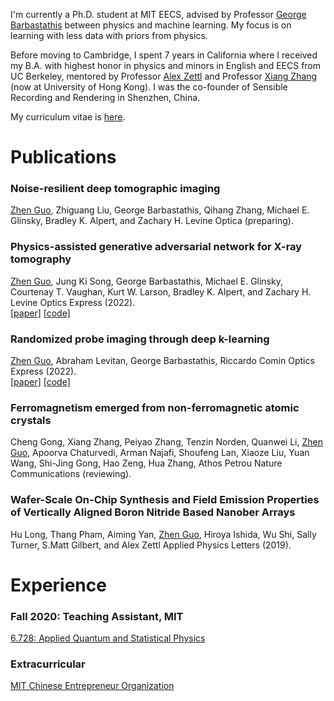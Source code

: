 I'm currently a Ph.D. student at MIT EECS, advised by Professor [George Barbastathis](https://meche.mit.edu/people/faculty/gbarb@mit.edu) between physics and machine learning. My focus is on learning with less data with priors from physics. 

Before moving to Cambridge, I spent 7 years in California where I received my B.A. with highest honor in physics and minors in English and EECS from UC Berkeley, mentored by Professor [Alex Zettl](https://www.ocf.berkeley.edu/~jode/) and Professor [Xiang Zhang](https://xlab.hku.hk/) (now at University of Hong Kong). I was the co-founder of Sensible Recording and Rendering in Shenzhen, China.

My curriculum vitae is [here](./misc/CV_zguo.pdf).

# Publications

### **Noise-resilient deep tomographic imaging**
<u>Zhen Guo</u>, Zhiguang Liu, George Barbastathis, Qihang Zhang, Michael E. Glinsky, Bradley K. Alpert, and Zachary H. Levine
Optica (preparing).

### **Physics-assisted generative adversarial network for X-ray tomography**
<u>Zhen Guo</u>,  Jung Ki Song, George Barbastathis, Michael E. Glinsky, Courtenay T. Vaughan, Kurt W. Larson, Bradley K. Alpert, and Zachary H. Levine
Optics Express (2022).  
[[paper]](./papers/PGAN.pdf) [[code]](https://github.com/zguo0525/Physics-assisted-Generative-Adversarial-Network-for-X-Ray-Tomography)

### **Randomized probe imaging through deep k-learning**
<u>Zhen Guo</u>,  Abraham Levitan, George Barbastathis, Riccardo Comin
Optics Express (2022).  
[[paper]](./papers/RPI.pdf) [[code]](https://github.com/zguo0525/Randomized-probe-imaging-through-deep-k-learning)

### **Ferromagnetism emerged from non-ferromagnetic atomic crystals**
Cheng Gong, Xiang Zhang, Peiyao Zhang, Tenzin Norden, Quanwei Li, <u>Zhen Guo</u>, Apoorva Chaturvedi, Arman Najafi, Shoufeng Lan, Xiaoze Liu, Yuan Wang, Shi-Jing Gong, Hao Zeng, Hua Zhang, Athos Petrou
Nature Communications (reviewing).

### **Wafer-Scale On-Chip Synthesis and Field Emission Properties of Vertically Aligned Boron Nitride Based Nanober Arrays**
Hu Long, Thang Pham, Aiming Yan, <u>Zhen Guo</u>, Hiroya Ishida, Wu Shi, Sally Turner, S.Matt Gilbert, and Alex Zettl
Applied Physics Letters (2019).

# Experience

### Fall 2020: **Teaching Assistant, MIT**
[6.728: Applied Quantum and Statistical Physics](https://ocw.mit.edu/courses/6-728-applied-quantum-and-statistical-physics-fall-2006/)

### Extracurricular

[MIT Chinese Entrepreneur Organization](https://www.chinese-entrepreneurs.mit.edu/)
